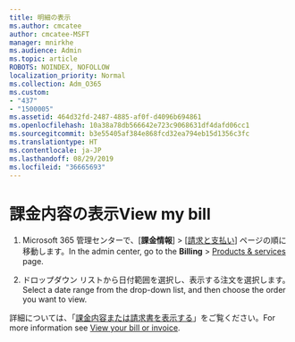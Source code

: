 ```yaml
---
title: 明細の表示
ms.author: cmcatee
author: cmcatee-MSFT
manager: mnirkhe
ms.audience: Admin
ms.topic: article
ROBOTS: NOINDEX, NOFOLLOW
localization_priority: Normal
ms.collection: Adm_O365
ms.custom:
- "437"
- "1500005"
ms.assetid: 464d32fd-2487-4885-af0f-d4096b694861
ms.openlocfilehash: 10a38a78db566642e723c9068631df4dafd06cc1
ms.sourcegitcommit: b3e55405af384e868fcd32ea794eb15d1356c3fc
ms.translationtype: HT
ms.contentlocale: ja-JP
ms.lasthandoff: 08/29/2019
ms.locfileid: "36665693"
---
```

# <a name="view-my-bill"></a><span data-ttu-id="e8735-102">課金内容の表示</span><span class="sxs-lookup"><span data-stu-id="e8735-102">View my bill</span></span>

1. <span data-ttu-id="e8735-103">Microsoft 365 管理センターで、[**課金情報**] \> [[請求と支払い](https://go.microsoft.com/fwlink/p/?linkid=848039)] ページの順に移動します。</span><span class="sxs-lookup"><span data-stu-id="e8735-103">In the admin center, go to the **Billing** \> [Products & services](https://go.microsoft.com/fwlink/p/?linkid=848039) page.</span></span>

2. <span data-ttu-id="e8735-104">ドロップダウン リストから日付範囲を選択し、表示する注文を選択します。</span><span class="sxs-lookup"><span data-stu-id="e8735-104">Select a date range from the drop-down list, and then choose the order you want to view.</span></span>

<span data-ttu-id="e8735-105">詳細については、「[課金内容または請求書を表示する](https://docs.microsoft.com/office365/admin/subscriptions-and-billing/view-your-bill-or-invoice)」をご覧ください。</span><span class="sxs-lookup"><span data-stu-id="e8735-105">For more information see [View your bill or invoice](https://docs.microsoft.com/office365/admin/subscriptions-and-billing/view-your-bill-or-invoice).</span></span>